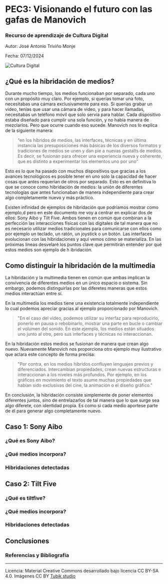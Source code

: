 # PEC3: Visionando el futuro con las gafas de Manovich

### Recurso de aprendizaje de Cultura Digital

Autor: José Antonio Triviño Monje

Fecha: 07/12/2024

![Cultura Digital](https://miro.medium.com/max/1400/0*9PyyNvrO2PcD3KuU.png) 

## ¿Qué es la hibridación de medios?

Durante mucho tiempo, los medios funcionaban por separado, cada uno con un propósito muy claro. Por ejemplo, si querías tomar una foto, necesitabas una cámara exclusivamente para eso. Si querías grabar un video, tenías que usar una cámara de video, y para hacer llamadas, necesitabas un teléfono móvil que solo servía para hablar. Cada dispositivo estaba diseñado para cumplir una sola función, y no había manera de mezclarlos. Pero que ocurre cuando eso sucede. Manovich nos lo explica de la siguiente manera:

> “en los híbridos de medios, las interfaces, técnicas y en última instancia las presuposiciones más básicas de los diversos formatos y tradiciones de medios se unen y dan pie a nuevas gestalts de medios. Es decir, se fusionan para ofrecer una experiencia nueva y coherente, que es distinto a experimentar los elementos uno por uno“

Esto es lo que ha pasado con muchos dispositivos que gracias a los avances tecnológicos es posible tener en uno solo la capacidad de hacer cosas que antes requerían de otros por separado. Esto es en definitiva lo que se conoce como hibridación de medios: la unión de diferentes tecnologías que antes funcionaban de manera independiente para crear algo completamente nuevo y más práctico.

Existen infinidad de ejemplos de hibridación que podríamos mostrar como ejemplo,d pero en este documento me voy a centrar en explicar dos de ellos: Sony Aibo y Tilt Five. Ambos tienen en común que  combinan a la perfección las interacciones físicas con las digitales de tal manera que no es necesario utilizar medios tradicionales para comunicarse con ellos como por ejemplo un teclado, un ratón, un joystick o un botón. Las interfaces evolucionan con las hibridaciones y aquí vemos cómo se materializa. En las próximas líneas desvelaré los puntos clave que permitirán entender por qué estos medios son ejemplo de h ibridación. 

## Como distinguir la hibridación de la multimedia

La hibridación y la multimedia tienen en común que ambas implican la convivencia de diferentes medios en un único espacio o sistema. Sin embargo, podemos distinguirlas por las diferetes maneras que estos medios interactúan entre sí. 

En la multimedia los medios tiene una existencia totalmente independiente lo cual podemos apreciar gracias al ejemplo proporcionado por Manovich.

> "En el caso del vídeo, podemos utilizar su interfaz para reproducirlo, ponerlo en pausa o rebobinarlo, mostrar una parte en bucle o cambiar el volumen del sonido. En este ejemplo, los medios están situados uno junto al otro, pero sus interfaces y técnicas no interaccionan.

En la hibridación estos medios se fusionan de manera que crean algo nuevo. Nuevamente Manovich nos proporciona otro ejemplo muy ilustrativo que aclara este concepto de forma precisa:

> "Por contra, en los medios híbridos confluyen lenguajes previos y diferenciados. Intercambian propiedades, crean nuevas estructuras e interaccionan a los niveles más profundos. Por ejemplo, en los gráficos en movimiento el texto asume muchas propiedades que habían sido exclusivas del cine, la animación o el diseño gráfico."

En conclusión, la hibridación consiste simplemente de poner elementos diferentes juntos, sino de entrelazarlos de tal manera que lo que surge sea algo diferete, con identidad propia. Es como si cada medio aportese parte de él para generar algo completamente nuevo.

## **Caso 1: Sony Aibo**



### ¿Qué es Sony Aibo?



### ¿Qué medios incorpora?

### Hibridaciones detectadas




## **Caso 2: Tilt Five**


### ¿Qué es tiltfive?

### ¿Qué medios incorpora?
### Hibridaciones detectadas

## Conclusiones



### Referencias y Bibliografía
---

Licencia: Material Creative Commons desarrollado bajo licencia CC BY-SA 4.0. Imágenes CC BY [Tubik studio](https://blog.tubikstudio.com/how-to-create-original-flat-illustrations-designers-tips/)
